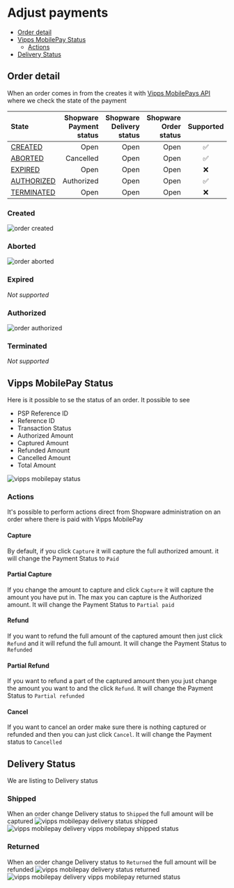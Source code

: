 <!-- START_METADATA
---
title: Adjust payments
sidebar_label: Adjust payments
sidebar_position: 10
pagination_next: null
pagination_prev: null
---
END_METADATA -->


# Adjust payments
 - [Order detail](#order-detail)
 - [Vipps MobilePay Status](#vipps-mobilepay-status)
   - [Actions](#actions)
 - [Delivery Status](#delivery-status)


## Order detail
When an order comes in from the creates it with [Vipps MobilePays API](https://developer.vippsmobilepay.com/api/epayment/#tag/QueryPayments/operation/getPayment)
where we check the state of the payment

| State                     | Shopware Payment status | Shopware Delivery status | Shopware Order status | Supported |
|:--------------------------|------------------------:|-------------------------:|----------------------:|:---------:|
| [CREATED](#created)       |                    Open |                     Open |                  Open |     ✅    |
| [ABORTED](#aborted)       |               Cancelled |                     Open |                  Open |     ✅    |
| [EXPIRED](#expired)       |                    Open |                     Open |                  Open |     ❌    |
| [AUTHORIZED](#authorized) |              Authorized |                     Open |                  Open |     ✅    |
| [TERMINATED](#terminated) |                    Open |                     Open |                  Open |     ❌    |

### Created
![order created](./images/adjust_payments/plugin_order_example_created.png)
### Aborted
![order aborted](./images/adjust_payments/plugin_order_example_aborted.png)
### Expired
*Not supported*
### Authorized
![order authorized](./images/adjust_payments/plugin_order_example_authorized.png)
### Terminated
*Not supported*

## Vipps MobilePay Status
Here is it possible to se the status of an order. It possible to see
- PSP Reference ID
- Reference ID
- Transaction Status
- Authorized Amount
- Captured Amount
- Refunded Amount
- Cancelled Amount
- Total Amount

![vipps mobilepay status](./images/adjust_payments/exampel_of_vipps_mobilepay_status.png)

### Actions
It's possible to perform actions  direct from Shopware administration on an order where there is paid with Vipps MobilePay

#### Capture
By default, if you click `Capture` it will capture the full authorized amount. it will change the Payment Status to `Paid`

#### Partial Capture
If you change the amount to capture and click `Capture` it will capture the amount you have put in. The max you can capture is the Authorized amount. It will change the Payment Status to `Partial paid`

#### Refund
If you want to refund the full amount of the captured amount then just click `Refund` and it will refund the full amount. It will change the Payment Status to `Refunded`

#### Partial Refund
If you want to refund a part of the captured amount then you just change the amount you want to and the click `Refund`. It will change the Payment Status to `Partial refunded`

#### Cancel
If you want to cancel an order make sure there is nothing captured or refunded and then you can just click `Cancel`. It will change the Payment status to `Cancelled`

## Delivery Status
We are listing to Delivery status

### Shipped
When an order change Delivery status to `Shipped` the full amount will be captured
![vipps mobilepay delivery status shipped](./images/adjust_payments/plugin_shipped.png)
![vipps mobilepay delivery vipps mobilepay shipped status](./images/adjust_payments/plugin_shipped_status.png)

### Returned
When an order change Delivery status to `Returned` the full amount will be refunded
![vipps mobilepay delivery status returned](./images/adjust_payments/plugin_returned.png)
![vipps mobilepay delivery vipps mobilepay returned status](./images/adjust_payments/plugin_returned_status.png)




